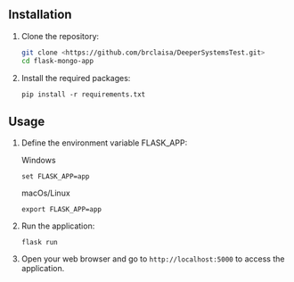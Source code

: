## Installation

1. Clone the repository:

   ```bash
   git clone <https://github.com/brclaisa/DeeperSystemsTest.git>
   cd flask-mongo-app
   ```

2. Install the required packages:

   ```
   pip install -r requirements.txt
   ```

## Usage

1. Define the environment variable FLASK_APP:
   
   Windows
   ```
   set FLASK_APP=app
   ```

   macOs/Linux
   ```
   export FLASK_APP=app
   ```

2. Run the application:

   ```
   flask run
   ```

2. Open your web browser and go to `http://localhost:5000` to access the application.
